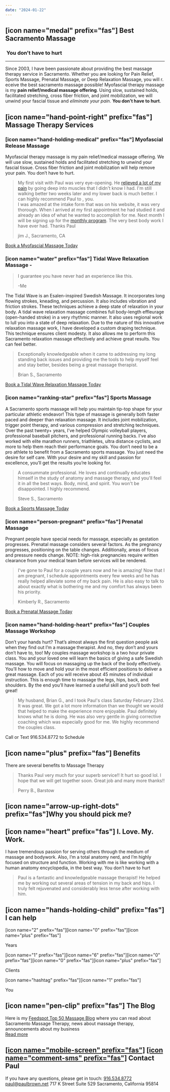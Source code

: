 ```yaml
---
date: "2024-01-22"
---
```


## \[icon name="medal" prefix="fas"\] Best Sacramento Massage

###  You don't have to hurt

* * *

Since 2003, I have been passionate about providing the best massage therapy service in Sacramento. Whether you are looking for Pain Relief, Sports Massage, Prenatal Massage, or Deep Relaxation Massage, you will r. eceive the best sacramento massage possible! Myofascial therapy massage is my **pain relief/medical massage offering**. Using slow, sustained holds, facilitated stretching, cross fiber friction, and joint mobilization, we will unwind your fascial tissue and _eliminate your pain._ **You don’t have to hurt**.

## \[icon name="hand-point-right" prefix="fas"\] Massage Therapy Services

### \[icon name="hand-holding-medical" prefix="fas"\] Myofascial Release Massage

Myofascial therapy massage is my pain relief/medical massage offering. We will use slow, sustained holds and facilitated stretching to unwind your fascial tissue. Cross fiber friction and joint mobilization will help remove your pain. You don’t have to hurt.

> My first visit with Paul was very eye-opening. He [relieved a lot of my pain](https://paulbrown.net/what-is-myofascial-therapy/) by going deep into muscles that I didn't know I had. I'm still walking better two weeks later and my lower back is much better. I can highly recommend Paul to , you.  
> I was amazed at the intake form that was on his website, it was very thorough. When I arrived at my first appointment he had studied it and already an idea of what he wanted to accomplish for me. Next month I will be signing up for the [monthly program](https://paulbrown.net/secret-handshake-club/). The very best body work I have ever had. Thanks Paul
> 
> jim J., Sacramento, CA

[Book a Myofascial Massage Today](https://paulbrown.noterro.com/service/26506/myofascial-therapy)

### \[icon name="water" prefix="fas"\] Tidal Wave Relaxation Massage -

> I guarantee you have never had an experience like this.
> 
> \-Me

The Tidal Wave is an Esalen-inspired Swedish Massage. It incorporates long flowing strokes, kneading, and percussion. It also includes vibration and friction strokes. These techniques achieve a deep state of relaxation in your body. A tidal wave relaxation massage combines full body-length effleurage (open-handed stroke) in a very rhythmic manner. It also uses regional work to lull you into a state of deep relaxation. Due to the nature of this innovative relaxation massage work, I have developed a custom draping technique. This technique ensures client modesty. It also allows me to perform this Sacramento relaxation massage effectively and achieve great results. You can feel better.

> Exceptionally knowledgeable when it came to addressing my long standing back issues and providing me the tools to help myself feel and stay better, besides being a great massage therapist.
> 
> Brian S., Sacramento

[Book a Tidal Wave Relaxation Massage Today](https://paulbrown.noterro.com/service/26509/the-tidal-wave)

### \[icon name="ranking-star" prefix="fas"\] Sports Massage

A Sacramento sports massage will help you maintain tip-top shape for your particular athletic endeavor! This type of massage is generally both faster paced and deeper than relaxation massage. It includes joint mobilization, trigger point therapy, and various compression and stretching techniques. Over the past twenty+ years, I’ve helped Olympic volleyball players, professional baseball pitchers, and professional running backs. I've also worked with elite marathon runners, triathletes, ultra distance cyclists, and more to help them reach their performance goals. You don’t need to be a pro athlete to benefit from a Sacramento sports massage. You just need the desire for self care. With your desire and my skill and passion for excellence, you’ll get the results you’re looking for.

> A consummate professional. He loves and continually educates himself in the study of anatomy and massage therapy, and you'll feel it in all the best ways. Body, mind, and spirit. You won't be disappointed. I highly recommend.
> 
> Steve S., Sacramento

[Book a Sports Massage Today](https://paulbrown.noterro.com/service/26514/sports-massage)

### \[icon name="person-pregnant" prefix="fas"\] Prenatal Massage

Pregnant people have special needs for massage, especially as gestation progresses. Prenatal massage considers several factors. As the pregnancy progresses, positioning on the table changes. Additionally, areas of focus and pressure needs change. NOTE: high-risk pregnancies require written clearance from your medical team before services will be rendered.

> I've gone to Paul for a couple years now and he is amazing! Now that I am pregnant, I schedule appointments every few weeks and he has really helped alleviate some of my back pain. He is also easy to talk to about exactly what is bothering me and my comfort has always been his priority.
> 
> Kimberly R., Sacramento

[Book a Prenatal Massage Today](https://paulbrown.noterro.com/service/74139/prenatal-massage)

### \[icon name="hand-holding-heart" prefix="fas"\] Couples Massage Workshop

Don’t your hands hurt? That’s almost always the first question people ask when they find out I’m a massage therapist. And no, they don’t and yours don’t have to, too! My couples massage workshop is a two hour private class. You and your loved one will learn the basics of giving a safe Swedish massage. You will focus on massaging up the back of the body effectively. You’ll how to move and hold your in the most efficient positions to deliver a great massage. Each of you will receive about 45 minutes of individual instruction. This is enough time to massage the legs, hips, back, and shoulders. By the end you’ll have learned a useful skill and you’ll both feel great!

> My husband, Brian G., and I took Paul's class Saturday February 23rd. It was great. We got a lot more information than we thought we would that helped to make the experience more enjoyable. Paul definitely knows what he is doing. He was also very gentle in giving corrective coaching which was especially good for me. We highly recommend the couples class.

Call or Text 916.534.8772 to Schedule

## \[icon name="plus" prefix="fas"\] Benefits

There are several benefits to Massage Therapy

> Thanks Paul very much for your superb service!! It hurt so good lol. I hope that we will get together soon. Great job and many more thanks!!
> 
> Perry B., Barstow

## \[icon name="arrow-up-right-dots" prefix="fas"\]Why you should pick me?

## \[icon name="heart" prefix="fas"\] I. Love. My. Work.

I have tremendous passion for serving others through the medium of massage and bodywork. Also, I’m a total anatomy nerd, and I’m highly focused on structure and function. Working with me is like working with a human anatomy encyclopedia, in the best way. You don’t have to hurt

> Paul is a fantastic and knowledgeable massage therapist! He helped me by working out several areas of tension in my back and hips. I truly felt rejuvenated and considerably less tense after working with him.

## \[icon name="hands-holding-child" prefix="fas"\] I can help

\[icon name="2" prefix="fas"\]\[icon name="0" prefix="fas"\]\[icon name="plus" prefix="fas"\]

Years

\[icon name="1" prefix="fas"\]\[icon name="6" prefix="fas"\]\[icon name="0" prefix="fas"\]\[icon name="0" prefix="fas"\]\[icon name="plus" prefix="fas"\]

Clients

\[icon name="hashtag" prefix="fas"\]\[icon name="1" prefix="fas"\]

You

## \[icon name="pen-clip" prefix="fas"\] The Blog

Here is my [Feedspot Top 50 Massage Blog](https://blog.feedspot.com/massage_therapy_blogs/?_src=recent_changes) where you can read about Sacramento Massage Therapy, news about massage therapy, announcements about my business  
[Read more](https://paulbrown.net/blog-2/)

## [\[icon name="mobile-screen" prefix="fas"\]](tel:9165348772) [\[icon name="comment-sms" prefix="fas"\]](sms:9165348772) Contact Paul

If you have any questions, please get in touch: [916.534.8772](SMS:9165348772) paul@paulbrown.net 717 K Street Suite 529 Sacramento, California 95814
